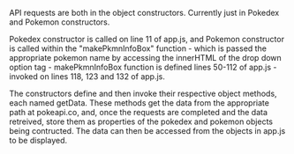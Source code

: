 API requests are both in the object constructors. Currently just in Pokedex and Pokemon constructors.

Pokedex constructor is called on line 11 of app.js, and Pokemon constructor is called within the "makePkmnInfoBox" function - which is passed the appropriate pokemon name by accessing the innerHTML of the drop down option tag - makePkmnInfoBox function is defined lines 50-112 of app.js - invoked on lines 118, 123 and 132 of app.js.

The constructors define and then invoke their respective object methods, each named getData.
These methods get the data from the appropriate path at pokeapi.co, and, once the requests are completed and the data retreived, store them as properties of the pokedex and pokemon objects being contructed. The data can then be accessed from the objects in app.js to be displayed.
